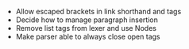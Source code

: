* Allow escaped brackets in link shorthand and tags
* Decide how to manage paragraph insertion
* Remove list tags from lexer and use Nodes
* Make parser able to always close open tags

